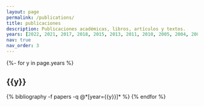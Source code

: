 ```yaml
---
layout: page
permalink: /publications/
title: publicaciones
description: Publicaciones académicas, libros, artículos y textos.
years: [2022, 2021, 2017, 2018, 2015, 2013, 2011, 2010, 2005, 2004, 2002, 2000, 1999, 1998, 1994, 1993]
nav: true
nav_order: 3
---
```

<!-- _pages/publications.md -->
<div class="publications">

{%- for y in page.years %}
  <h2 class="year">{{y}}</h2>
  {% bibliography -f papers -q @*[year={{y}}]* %}
{% endfor %}

</div>
